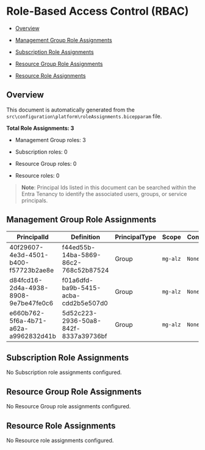 # Role-Based Access Control (RBAC)

- [Overview](#overview)

- [Management Group Role Assignments](#management-group-role-assignments)

- [Subscription Role Assignments](#subscription-role-assignments)

- [Resource Group Role Assignments](#resource-group-role-assignments)

- [Resource Role Assignments](#resource-role-assignments)

## Overview

This document is automatically generated from the `src\configuration\platform\roleAssignments.bicepparam` file.



**Total Role Assignments: 3**



- Management Group roles: 3

- Subscription roles: 0

- Resource Group roles: 0

- Resource roles: 0

> **Note**: Principal Ids listed in this document can be searched within the Entra Tenancy to identify the associated users, groups, or service principals.

## Management Group Role Assignments

PrincipalId | Definition | PrincipalType | Scope | Condition
----------- | ---------- | ------------- | ----- | ---------
40f29607-4e3d-4501-b400-f57723b2ae8e | f44ed55b-14ba-5869-86c2-768c52b87524 | Group         | `mg-alz` | `None`
d84fcd16-2d4a-4938-8908-9e7be47fe0c6 | f01a6dfd-ba9b-5415-acba-cdd2b5e507d0 | Group         | `mg-alz` | `None`
e660b762-5f6a-4b71-a62a-a9962832d41b | 5d52c223-2936-50a8-842f-8337a39736bf | Group         | `mg-alz` | `None`

## Subscription Role Assignments

No Subscription role assignments configured.

## Resource Group Role Assignments

No Resource Group role assignments configured.

## Resource Role Assignments

No Resource role assignments configured.
